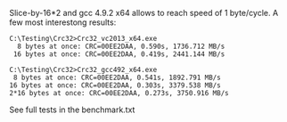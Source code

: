 Slice-by-16*2 and gcc 4.9.2 x64 allows to reach speed of 1 byte/cycle. A few most interestong results:
```
C:\Testing\Crc32>Crc32_vc2013_x64.exe
  8 bytes at once: CRC=00EE2DAA, 0.590s, 1736.712 MB/s
 16 bytes at once: CRC=00EE2DAA, 0.419s, 2441.144 MB/s

C:\Testing\Crc32>Crc32_gcc492_x64.exe
 8 bytes at once: CRC=00EE2DAA, 0.541s, 1892.791 MB/s
16 bytes at once: CRC=00EE2DAA, 0.303s, 3379.538 MB/s
2*16 bytes at once: CRC=00EE2DAA, 0.273s, 3750.916 MB/s
```
See full tests in the benchmark.txt
